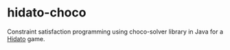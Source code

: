 # hidato-choco
Constraint satisfaction programming using choco-solver library in Java for a [Hidato](https://en.wikipedia.org/wiki/Hidato) game.
